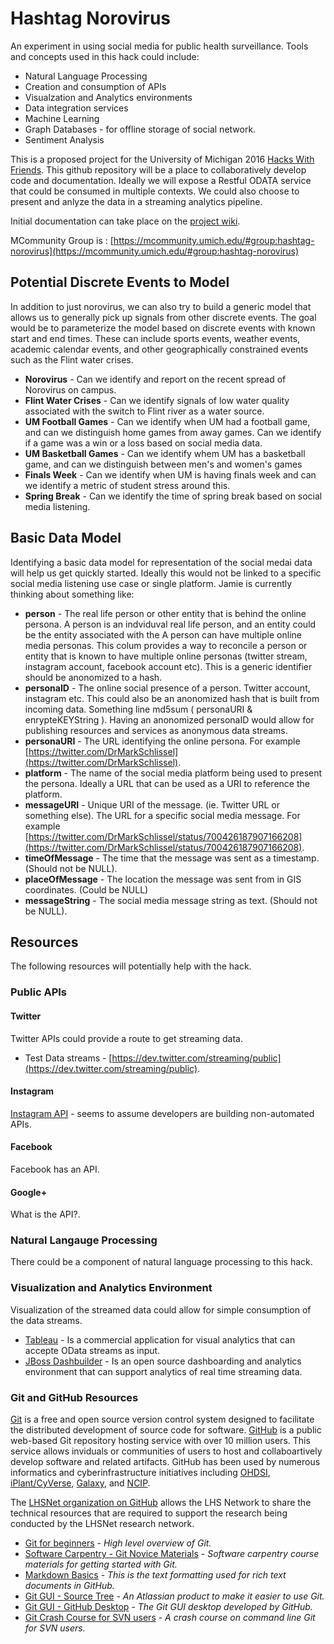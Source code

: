 # Hashtag Norovirus


An experiment in using social media for public health surveillance. Tools and concepts used in this hack could include:

* Natural Language Processing
* Creation and consumption of APIs
* Visualzation and Analytics environments
* Data integration services
* Machine Learning 
* Graph Databases - for offline storage of social network.
* Sentiment Analysis

This is a proposed project for the University of Michigan 2016 [Hacks With Friends](http://cio.umich.edu/michigan-it/hacks-with-friends). This github repository will be a place to collaboratively develop code and documentation. Ideally we will expose a Restful ODATA service that could be consumed in multiple contexts. We could also choose to present and anlyze the data in a streaming analytics pipeline.

Initial documentation can take place on the [project wiki](https://github.com/jestill/hashtag-norovirus/wiki).

MCommunity Group is : [https://mcommunity.umich.edu/#group:hashtag-norovirus](https://mcommunity.umich.edu/#group:hashtag-norovirus)

## Potential Discrete Events to Model

In addition to just norovirus, we can also try to build a generic model that allows us to generally pick up signals from other discrete events. The goal would be to parameterize the model based on discrete events with known start and end times. These can include sports events, weather events, academic calendar events, and other geographically constrained events such as the Flint water crises.

* **Norovirus** - Can we identify and report on the recent spread of Norovirus on campus.
* **Flint Water Crises** - Can we identify signals of low water quality associated with the switch to Flint river as a water source.
* **UM Football Games** - Can we identify when UM had a football game, and can we distinguish home games from away games. Can we identify if a game was a win or a loss based on social media data.
* **UM Basketball Games** - Can we identify whem UM has a basketball game, and can we distinguish between men's and women's games
* **Finals Week** - Can we identify when UM is having finals week and can we identify a metric of student stress around this.
* **Spring Break** - Can we identify the time of spring break based on social media listening.

## Basic Data Model

Identifying a basic data model for representation of the social medai data will help us get quickly started.
Ideally this would not be linked to a specific social media listening use case or single platform.
Jamie is currently thinking about something like:

* **person** - The real life person or other entity that is behind the online persona. A person is an indviduval real life person, and an entity could be the entity associated with the A person can have multiple online media personas. This colum provides a way to reconcile a person or entity that is known to have multiple online personas (twitter stream, instagram account, facebook account etc). This is a generic identifier should be anonomized to a hash.
* **personaID** - The online social presence of a person. Twitter account, instagram etc. This could also be an anonomized hash that is built from incoming data. Something line md5sum ( personaURI & enrypteKEYString ). Having an anonomized personaID would allow for publishing resources and services as anonymous data streams.
* **personaURI** - The URL identifying the online persona. For example [https://twitter.com/DrMarkSchlissel](https://twitter.com/DrMarkSchlissel).
* **platform** - The name of the social media platform being used to present the persona. Ideally a URL that can be used as a URI to reference the platform.
* **messageURI** - Unique URI of the message. (ie. Twitter URL or something else). The URL for a specific social media message. For example [https://twitter.com/DrMarkSchlissel/status/700426187907166208](https://twitter.com/DrMarkSchlissel/status/700426187907166208).
* **timeOfMessage** - The time that the message was sent as a timestamp. (Should not be NULL).
* **placeOfMessage** - The location the message was sent from in GIS coordinates. (Could be NULL)
* **messageString** - The social media message string as text. (Should not be NULL).

## Resources

The following resources will potentially help with the hack.

### Public APIs

#### Twitter

Twitter APIs could provide a route to get streaming data.

* Test Data streams - [https://dev.twitter.com/streaming/public](https://dev.twitter.com/streaming/public).

#### Instagram

[Instagram API](https://www.instagram.com/developer/) - seems to assume developers are building non-automated APIs.

#### Facebook

Facebook has an API.

#### Google+

What is the API?.


### Natural Langauge Processing

There could be a component of natural language processing to this hack.

### Visualization and Analytics Environment

Visualization of the streamed data could allow for simple consumption of the data streams.

* [Tableau](http://www.tableau.com) - Is a commercial application for visual analytics that can accepte OData streams as input. 
* [JBoss Dashbuilder]() - Is an open source dashboarding and analytics environment that can support analytics of real time streaming data.

### Git and GitHub Resources

[Git](https://git-scm.com/) is a free and open source version control system designed to facilitate the distributed development of source code for software. [GitHub](https://github.com/) is a public web-based Git repository hosting service with over 10 million users. This service allows inviduals or communities of users to host and collaboartively develop software and related artifacts. GitHub has been used by numerous informatics and cyberinfrastructure initiatives including [OHDSI](https://github.com/OHDSI/), [iPlant/CyVerse](https://github.com/iPlantCollaborativeOpenSource/), [Galaxy](https://github.com/galaxyproject), and [NCIP](https://github.com/NCIP/).

The [LHSNet organization on GitHub](https://github.com/LHSNet) allows the LHS Network to share the technical resources that are required to support the research being conducted by the LHSNet research network.

* [Git for beginners](http://readwrite.com/2013/09/30/understanding-github-a-journey-for-beginners-part-1) - *High level overview of Git.*
* [Software Carpentry - Git Novice Materials](https://github.com/swcarpentry/git-novice) - *Software carpentry course materials for getting started with Git.*
* [Markdown Basics](https://help.github.com/articles/markdown-basics/) - *This is the text formatting used for rich text documents in GitHub.*
* [Git GUI - Source Tree](https://www.atlassian.com/software/sourcetree/overview/) - *An Atlassian product to make it easier to use Git.*
* [Git GUI - GitHub Desktop](https://desktop.github.com/) - *The Git GUI desktop developed by GitHub.*
* [Git Crash Course for SVN users](http://git.or.cz/course/svn.html) - *A crash course on command line Git for SVN users.*

